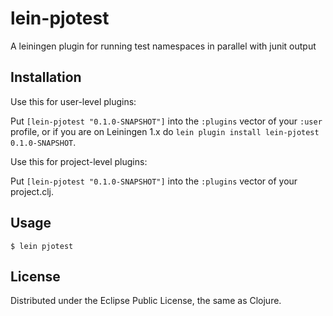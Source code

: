 # lein-pjotest

A leiningen plugin for running test namespaces in parallel with junit output

## Installation

Use this for user-level plugins:

Put `[lein-pjotest "0.1.0-SNAPSHOT"]` into the `:plugins` vector of your
`:user` profile, or if you are on Leiningen 1.x do `lein plugin install
lein-pjotest 0.1.0-SNAPSHOT`.

Use this for project-level plugins:

Put `[lein-pjotest "0.1.0-SNAPSHOT"]` into the `:plugins` vector of your project.clj.

## Usage

    $ lein pjotest

## License

Distributed under the Eclipse Public License, the same as Clojure.

